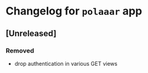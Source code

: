 # Changelog for `polaaar` app

## [Unreleased]

### Removed

- drop authentication in various GET views